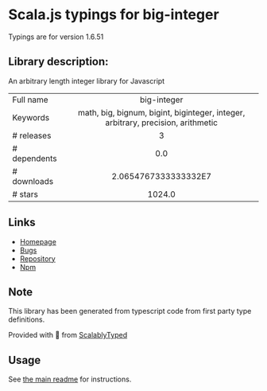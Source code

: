 
# Scala.js typings for big-integer

Typings are for version 1.6.51

## Library description:
An arbitrary length integer library for Javascript

|                    |                 |
| ------------------ | :-------------: |
| Full name          | big-integer |
| Keywords           | math, big, bignum, bigint, biginteger, integer, arbitrary, precision, arithmetic |
| # releases         | 3 |
| # dependents       | 0.0 |
| # downloads        | 2.0654767333333332E7 |
| # stars            | 1024.0 |

## Links
- [Homepage](https://github.com/peterolson/BigInteger.js#readme)
- [Bugs](https://github.com/peterolson/BigInteger.js/issues)
- [Repository](https://github.com/peterolson/BigInteger.js)
- [Npm](https://www.npmjs.com/package/big-integer)
    


## Note
This library has been generated from typescript code from first party type definitions.

Provided with :purple_heart: from [ScalablyTyped](https://github.com/oyvindberg/ScalablyTyped)

## Usage
See [the main readme](../../readme.md) for instructions.


